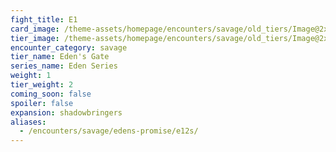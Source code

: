 ```yaml
---
fight_title: E1
card_image: /theme-assets/homepage/encounters/savage/old_tiers/Image@2x.png
tier_image: /theme-assets/homepage/encounters/savage/old_tiers/Image@2x.png
encounter_category: savage
tier_name: Eden's Gate
series_name: Eden Series
weight: 1
tier_weight: 2
coming_soon: false
spoiler: false
expansion: shadowbringers
aliases:
  - /encounters/savage/edens-promise/e12s/
---
```

